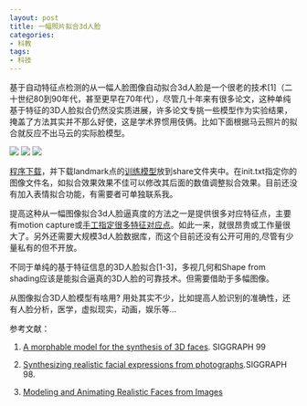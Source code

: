 ```yaml
---
layout: post
title: 一幅照片拟合3d人脸
categories:
- 科教
tags:
- 科技
---
```


基于自动特征点检测的从一幅人脸图像自动拟合3d人脸是一个很老的技术[1]（二十世纪80到90年代，甚至更早在70年代），尽管几十年来有很多论文，这种单纯基于特征的3D人脸拟合仍然没实质进展，许多论文专挑一些模型作为实验结果，掩盖了方法其实并不那么好使，这是学术界惯用伎俩。比如下面根据马云照片的拟合就反应不出马云的实际脸模型。

![](http://hwdong.com/images/mayun.jpg?raw=true)
![](http://blog.hwdong.com/images/mayun.jpg?raw=true)
![](http://hwdong.com/images/2.jpg?raw=true)

<!--more-->

[程序下载](http://hwdong.com/programs/fitting_3dface.zip)，并下载landmark点的[训练模型](https://github.com/AKSHAYUBHAT/TensorFace/raw/master/openface/models/dlib/shape_predictor_68_face_landmarks.dat)放到share文件夹中。在init.txt指定你的图像文件名，如拟合效果效果不佳可以修改其后面的数值调整拟合效果。目前还没有加入表情拟合功能，有需要者可单独联系我。

提高这种从一幅图像拟合3d人脸逼真度的方法之一是提供很多对应特征点，主要有motion capture或[手工指定很多特征对应点](https://www.youtube.com/watch?v=BsFj1-fvbkA&t=71s)。如此一来，就很昂贵或工作量很大了。另外还需要大规模3d人脸数据库，而这个目前还没有公开可用的,尽管有少量私有的但不开放。

不同于单纯的基于特征信息的3D人脸拟合[1-3]，多视几何和Shape from shading应该是能拟合逼真的3D人脸的可靠技术。但需要借助于多幅图像。

从图像拟合3D人脸模型有啥用? 用处其实不少，比如提高人脸识别的准确性，还有人脸分析，医学，虚拟现实，动画，娱乐等...

参考文献：

  1. [A morphable model for the synthesis of 3D faces](http://gravis.dmi.unibas.ch/publications/Sigg99/morphmod2.pdf). SIGGRAPH 99

  2. [Synthesizing realistic facial expressions from photographs](http://kucg.korea.ac.kr/Seminar/2003/src/PA-03-07.pdf).SIGGRAPH 98.

  3. [Modeling and Animating Realistic Faces from Images](http://grail.cs.washington.edu/wp-content/uploads/2015/08/pighin-2002-maa.pdf)